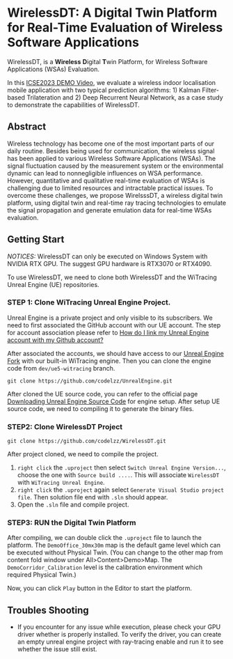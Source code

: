 # WirelessDT: A Digital Twin Platform for Real-Time Evaluation of Wireless Software Applications

WirelessDT, is a **Wireless** **D**igital **T**win Platform, for Wireless Software Applications (WSAs) Evaluation.

In this [ICSE2023 DEMO Video](https://youtu.be/9Kl-3jgMBUA), we evaluate a wireless indoor localisation mobile application with two typical prediction algorithms: 1) Kalman Filter-based Trilateration and 2) Deep Recurrent Neural Network, as a case study to demonstrate the capabilities of WirelessDT. 

## Abstract

Wireless technology has become one of the most important parts of our daily routine. Besides being used for communication, the wireless signal has been applied to various Wireless Software Applications (WSAs). The signal fluctuation caused by the measurement system or the environmental dynamic can lead to nonnegligible influences on WSA performance. However, quantitative and qualitative real-time evaluation of WSAs is challenging due to limited resources and intractable practical issues. To overcome these challenges, we propose WirelsssDT, a wireless digital twin platform, using digital twin and real-time ray tracing technologies to emulate the signal propagation and generate emulation data for real-time WSAs evaluation.

## Getting Start

*NOTICES:* WirelessDT can only be executed on Windows System with NVIDIA RTX GPU. The suggest GPU hardware is RTX3070 or RTX4090.

To use WirelessDT, we need to clone both WirelessDT and the WiTracing Unreal Engine (UE) repositories.

### STEP 1: Clone WiTracing Unreal Engine Project.

Unreal Engine is a private project and only visible to its subscribers. We need to first associated the GitHub account with our UE account. The step for account association please refer to [How do I link my Unreal Engine account with my Github account?](https://www.epicgames.com/help/en-US/epic-accounts-c5719348850459/connect-accounts-c5719351300507/how-do-i-link-my-unreal-engine-account-with-my-github-account-a5720369784347)

After associated the accounts, we should have access to our [Unreal Engine Fork](https://github.com/codelzz/UnrealEngine/tree/dev/ue5-witracing) with our built-in WiTracing engine. Then you can clone the engine code from `dev/ue5-witracing` branch.

```shell
git clone https://github.com/codelzz/UnrealEngine.git
```

After cloned the UE source code, you can refer to the official page [Downloading Unreal Engine Source Code](https://docs.unrealengine.com/5.1/en-US/downloading-unreal-engine-source-code/) for engine setup. After setup UE source code, we need to compiling it to generate the binary files.

### STEP2: Clone WirelessDT Project

```shell
git clone https://github.com/codelzz/WirelessDT.git
```

After project cloned, we need to compile the project. 

1. `right click` the `.uproject` then select  `Switch Unreal Engine Version...`, choose the one with `Source build ....`. This will associate `WirelessDT` with `WiTracing Unreal Engine`. 
2. `right click` the `.uproject`  again select `Generate Visual Studio project file`. Then solution file end with `.sln` should appear.
3. Open the `.sln` file and compile project.

### STEP3: RUN the Digital Twin Platform

After compiling, we can double click the  `.uproject`  file to launch the platform. The `DemoOffice_30mx30m` map is the default game level which can be executed without Physical Twin. (You can change to the other map from content fold window under All>Content>Demo>Map. The `DemoCorridor_Calibration` level is the calibration environment which required Physical Twin.)

Now, you can click `Play` button in the Editor to start the platform.



## Troubles Shooting

* If you encounter for any issue while execution, please check your GPU driver whether is properly installed. To verify the driver, you can create an empty unreal engine project with ray-tracing enable and run it to see whether the issue still exist.